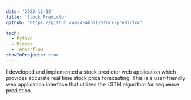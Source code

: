 ```yaml
---
date: '2023-11-12'
title: 'Stock Predictor'
github: 'https://github.com/A-Akhil/Stock-predictor'

tech:
  - Python
  - Django
  - Tensorflow
showInProjects: true
---
```


I developed and implemented a stock predictor web application which provides accurate real time stock price forecasting. This is a user-friendly web application interface that utilizes the LSTM algorithm for sequence prediction.